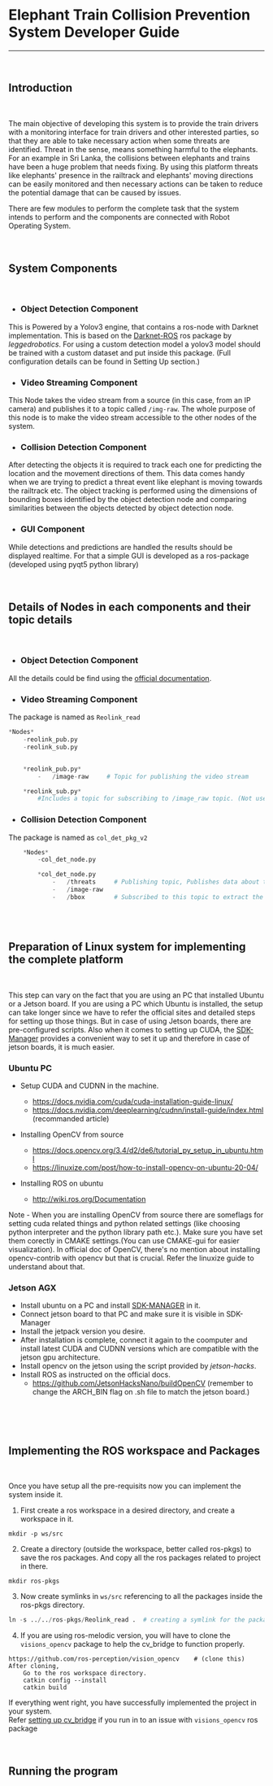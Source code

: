 # Elephant Train Collision Prevention System Developer Guide
---
<br>

## **Introduction**
<br>

The main objective of developing this system is to provide the train drivers with a monitoring interface for train drivers and other interested parties, so that they are able to take necessary action when some threats are identified. Threat in the sense, means something harmful to the elephants. For an example in Sri Lanka, the collisions between elephants and trains have been a huge problem that needs fixing. By using this platform threats like elephants' presence in the railtrack and elephants' moving directions can be easily monitored and then necessary actions can be taken to reduce the potential damage that can be caused by issues.

There are few modules to perform the complete task that the system intends to perform and the components are connected with Robot Operating System.  
<br>
<br>

## **System Components**
<br>

* ### **Object Detection Component**  

This is Powered by a Yolov3 engine, that contains a ros-node with Darknet implementation. This is based on the [Darknet-ROS](https://github.com/leggedrobotics/darknet_ros) ros package by *leggedrobotics*. For using a custom detection model a yolov3 model should be trained with a custom dataset and put inside this package. (Full configuration details can be found in Setting Up section.)

* ### **Video Streaming Component**
This Node takes the video stream from a source (in this case, from an IP camera) and publishes it to a topic called ```/img-raw```. The whole purpose of this node is to make the video stream accessible to the other nodes of the system.

* ### **Collision Detection Component** 
After detecting the objects it is required to track each one for predicting the location and the movement directions of them. This data comes handy when we are trying to predict a threat event like elephant is moving towards the railtrack etc. The object tracking is performed using the dimensions of bounding boxes identified by the object detection node and comparing similarities between the objects detected by object detection node.

* ### **GUI Component**
While detections and predictions are handled the results should be displayed realtime. For that a simple GUI is developed as a ros-package (developed using pyqt5 python library)  
<br>
<br>

## **Details of Nodes in each components and their topic details**
<br>

* ### **Object Detection Component**  
All the details could be find using the [official documentation](https://github.com/leggedrobotics/darknet_ros).  


* ### **Video Streaming Component**  
The package is named as ```Reolink_read```  
```python
*Nodes*  
    -reolink_pub.py
    -reolink_sub.py


    *reolink_pub.py*
        -   /image-raw     # Topic for publishing the video stream

    *reolink_sub.py*
        #Includes a topic for subscribing to /image_raw topic. (Not used in the system. Implemented only for debugging purposes.)  
```  

* ### **Collision Detection Component**
The package is named as ```col_det_pkg_v2```
```python
    *Nodes*
        -col_det_node.py

        *col_det_node.py
            -   /threats     # Publishing topic, Publishes data about the threat events and snapshots.
            -   /image-raw
            -   /bbox        # Subscribed to this topic to extract the bounding box details. (This topic is published by darknet-ros component.)
```
<br>
<br>

## **Preparation of Linux system for implementing the complete platform**
<br>

This step can vary on the fact that you are using an PC that installed Ubuntu or a Jetson board. If you are using a PC which Ubuntu is installed, the setup can take longer since we have to refer the official sites and detailed steps for setting up those things. But in case of using Jetson boards, there are pre-configured scripts. Also when it comes to setting up CUDA, the [SDK-Manager](https://developer.nvidia.com/drive/sdk-manager) provides a convenient way to set it up and therefore in case of jetson boards, it is much easier.

### **Ubuntu PC**

- Setup CUDA and CUDNN  in the machine.  
    * https://docs.nvidia.com/cuda/cuda-installation-guide-linux/
    * https://docs.nvidia.com/deeplearning/cudnn/install-guide/index.html (recommanded article)

- Installing OpenCV from source  
    * https://docs.opencv.org/3.4/d2/de6/tutorial_py_setup_in_ubuntu.html
    * https://linuxize.com/post/how-to-install-opencv-on-ubuntu-20-04/
- Installing ROS on ubuntu  
    * http://wiki.ros.org/Documentation  

Note - When you are installing OpenCV from source there are someflags for setting cuda related things and python related settings (like choosing python interpreter and the python library path etc.). Make sure you have set them corectly in CMAKE settings.(You can use CMAKE-gui for easier visualization). In official doc of OpenCV, there's no mention about installing opencv-contrib with opencv but that is crucial. Refer the linuxize guide to understand about that.  


### **Jetson AGX**

- Install ubuntu on a PC and install [SDK-MANAGER](https://developer.nvidia.com/drive/sdk-manager) in it.
- Connect jetson board to that PC and make sure it is visible in SDK-Manager
- Install the jetpack version you desire.
- After installation is complete, connect it again to the coomputer and install latest CUDA and CUDNN versions which are compatible with the jetson gpu architecture.
- Install opencv on the jetson using the script provided by *jetson-hacks*.
- Install ROS as instructed on the official docs.  
    - https://github.com/JetsonHacksNano/buildOpenCV  (remember to change the ARCH_BIN flag on .sh file to match the jetson board.)  
<br>
<br>
<br>

## **Implementing the ROS workspace and Packages**
<br>

Once you have setup all the pre-requisits now you can implement the system inside it.
1. First create a ros workspace in a desired directory, and create a workspace in it.
```
mkdir -p ws/src
```

2. Create a directory (outside the workspace, better called ros-pkgs) to save the ros packages. And copy all the ros packages related to project in there.
```
mkdir ros-pkgs
```

3. Now create symlinks in ```ws/src``` referencing to all the packages inside the ros-pkgs directory.

```python
ln -s ../../ros-pkgs/Reolink_read .  # creating a symlink for the package Reolink_read
```

4. If you are using ros-melodic version, you will have to clone the ```visions_opencv``` package to help the cv_bridge to function properly.
```
https://github.com/ros-perception/vision_opencv    # (clone this)
After cloning,
    Go to the ros workspace directory.
    catkin config --install
    catkin build
```
If everything went right, you have successfully implemented the project in your system.  
Refer [setting up cv_bridge](https://medium.com/@beta_b0t/how-to-setup-ros-with-python-3-44a69ca36674) if you run in to an issue with ```visions_opencv``` ros package
<br>
<br>
<br>

## **Running the program**

